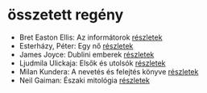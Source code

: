 # összetett regény

- Bret Easton Ellis: Az informátorok [részletek](../_details/Bret%20Easton%20Ellis.md#id_1447)
- Esterházy, Péter: Egy nő [részletek](../_details/Esterh%C3%A1zy%2C%20P%C3%A9ter.md#id_1019)
- James Joyce: Dublini emberek [részletek](../_details/James%20Joyce.md#id_455)
- Ljudmila Ulickaja: Elsők és utolsók [részletek](../_details/Ljudmila%20Ulickaja.md#id_1287)
- Milan Kundera: A ​nevetés és felejtés könyve [részletek](../_details/Milan%20Kundera.md#id_1832)
- Neil Gaiman: Északi mitológia [részletek](../_details/Neil%20Gaiman.md#id_1435)